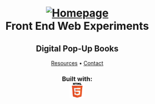 <h1 align="center">
  <br>
  <a href="https://atom-loves-you.github.io/aly-main/"><img src="https://assets.codepen.io/6566924/AdobeStock_510115847.png" alt="Homepage" width="200"></a>
  <br>
Front End Web Experiments
  <br>
</h1>

<h2 align="center">
Digital Pop-Up Books
</h2>

<p align="center">
<a href="#">Resources</a> •
<a href="#">Contact</a>
</p>


<h3 align="center">
Built with:<br>
<img src="https://raw.githubusercontent.com/devicons/devicon/master/icons/html5/html5-original-wordmark.svg" alt="html5" width="40" height="40"/>
</h3>
